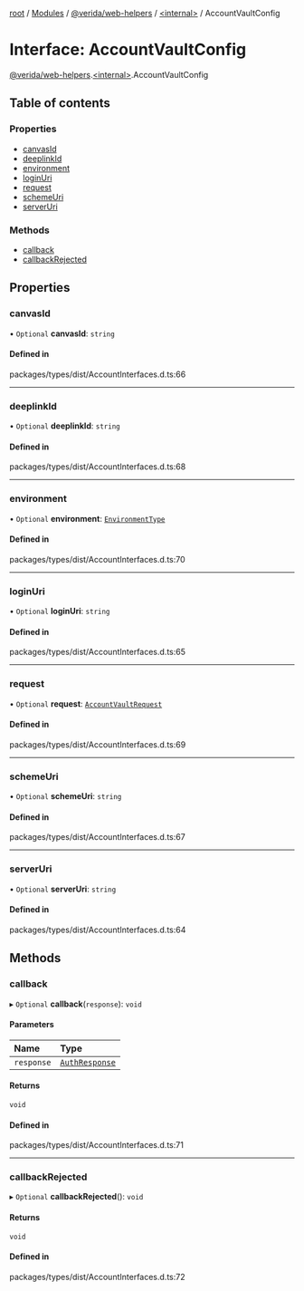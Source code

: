 [root](../README.md) / [Modules](../modules.md) / [@verida/web-helpers](../modules/verida_web_helpers.md) / [<internal\>](../modules/verida_web_helpers._internal_.md) / AccountVaultConfig

# Interface: AccountVaultConfig

[@verida/web-helpers](../modules/verida_web_helpers.md).[<internal\>](../modules/verida_web_helpers._internal_.md).AccountVaultConfig

## Table of contents

### Properties

- [canvasId](verida_web_helpers._internal_.AccountVaultConfig.md#canvasid)
- [deeplinkId](verida_web_helpers._internal_.AccountVaultConfig.md#deeplinkid)
- [environment](verida_web_helpers._internal_.AccountVaultConfig.md#environment)
- [loginUri](verida_web_helpers._internal_.AccountVaultConfig.md#loginuri)
- [request](verida_web_helpers._internal_.AccountVaultConfig.md#request)
- [schemeUri](verida_web_helpers._internal_.AccountVaultConfig.md#schemeuri)
- [serverUri](verida_web_helpers._internal_.AccountVaultConfig.md#serveruri)

### Methods

- [callback](verida_web_helpers._internal_.AccountVaultConfig.md#callback)
- [callbackRejected](verida_web_helpers._internal_.AccountVaultConfig.md#callbackrejected)

## Properties

### canvasId

• `Optional` **canvasId**: `string`

#### Defined in

packages/types/dist/AccountInterfaces.d.ts:66

___

### deeplinkId

• `Optional` **deeplinkId**: `string`

#### Defined in

packages/types/dist/AccountInterfaces.d.ts:68

___

### environment

• `Optional` **environment**: [`EnvironmentType`](../enums/verida_web_helpers._internal_.EnvironmentType.md)

#### Defined in

packages/types/dist/AccountInterfaces.d.ts:70

___

### loginUri

• `Optional` **loginUri**: `string`

#### Defined in

packages/types/dist/AccountInterfaces.d.ts:65

___

### request

• `Optional` **request**: [`AccountVaultRequest`](verida_web_helpers._internal_.AccountVaultRequest.md)

#### Defined in

packages/types/dist/AccountInterfaces.d.ts:69

___

### schemeUri

• `Optional` **schemeUri**: `string`

#### Defined in

packages/types/dist/AccountInterfaces.d.ts:67

___

### serverUri

• `Optional` **serverUri**: `string`

#### Defined in

packages/types/dist/AccountInterfaces.d.ts:64

## Methods

### callback

▸ `Optional` **callback**(`response`): `void`

#### Parameters

| Name | Type |
| :------ | :------ |
| `response` | [`AuthResponse`](verida_web_helpers._internal_.AuthResponse.md) |

#### Returns

`void`

#### Defined in

packages/types/dist/AccountInterfaces.d.ts:71

___

### callbackRejected

▸ `Optional` **callbackRejected**(): `void`

#### Returns

`void`

#### Defined in

packages/types/dist/AccountInterfaces.d.ts:72
